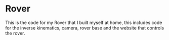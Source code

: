 # Rover
This is the code for my Rover that I built myself at home, this includes code for the inverse kinematics, camera, rover base and the website that controls the rover. 
